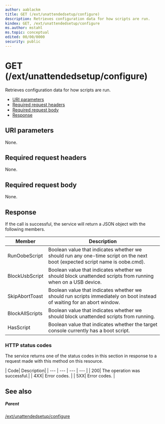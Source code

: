 ```yaml
---
author: aablackm
title: GET (/ext/unattendedsetup/configure)
description: Retrieves configuration data for how scripts are run.
kindex: GET, /ext/unattendedsetup/configure
ms.author: mstahl
ms.topic: conceptual
edited: 00/00/0000
security: public
---
```


# GET (/ext/unattendedsetup/configure)
Retrieves configuration data for how scripts are run.   
   *  [URI parameters](#ID4ET)  
   *  [Required request headers](#ID4E1)  
   *  [Required request body](#ID4EBB)  
   *  [Response](#ID4EIB)  

 
<a id="ID4ET"></a>

   

## URI parameters  
   
  
None.   
  
<a id="ID4E1"></a>

   

## Required request headers  
   
  
None.   
  
<a id="ID4EBB"></a>

   

## Required request body   
   
  
None.   
  
<a id="ID4EIB"></a>

   

## Response  
   
  
If the call is successful, the service will return a JSON object with the following members.  
   

| Member| Description| 
| --- | --- | 
| RunOobeScript| Boolean value that indicates whether we should run any one-time script on the next boot (expected script name is oobe.cmd).| 
| BlockUsbScript| Boolean value that indicates whether we should block unattended scripts from running when on a USB device.| 
| SkipAbortToast| Boolean value that indicates whether we should run scripts immediately on boot instead of waiting for an abort window.| 
| BlockAllScripts| Boolean value that indicates whether we should block unattended scripts from running.| 
| HasScript| Boolean value that indicates whether the target console currently has a boot script.| 

 
<a id="ID4E2C"></a>

   

### HTTP status codes   
   
  
The service returns one of the status codes in this section in response to a request made with this method on this resource.   
   

| Code| Description| 
| --- | --- | --- | --- | 
| 200| The operation was successful.| 
| 4XX| Error codes. | 
| 5XX| Error codes. | 

   
<a id="ID4ECE"></a>

   

## See also  
 
<a id="ID4EEE"></a>

   

##### Parent  
 [/ext/unattendedsetup/configure](uri-extunattendedsetupconfigure.md)

   